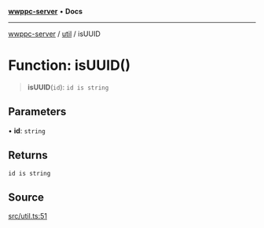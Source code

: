 [**wwppc-server**](../../README.md) • **Docs**

***

[wwppc-server](../../modules.md) / [util](../README.md) / isUUID

# Function: isUUID()

> **isUUID**(`id`): `id is string`

## Parameters

• **id**: `string`

## Returns

`id is string`

## Source

[src/util.ts:51](https://github.com/WWPPC/WWPPC/blob/584aa62fb3ebbd25c8ff645874f2b4225415492a/wwppc-server/src/util.ts#L51)

